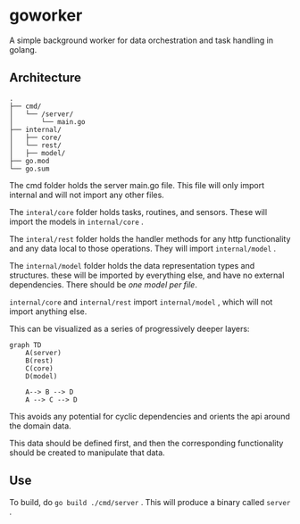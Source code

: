 # goworker
A simple background worker for data orchestration and task handling in golang.

## Architecture
```
.
├── cmd/
│   └── /server/
│       └── main.go
├── internal/
│   ├── core/
│   └── rest/
│   ├── model/
├── go.mod
└── go.sum
```

The cmd folder holds the server main.go file. This file will only import internal and will not import any other files.

The `interal/core` folder holds tasks, routines, and sensors. These will import the models in `internal/core` .

The `interal/rest` folder holds the handler methods for any http functionality and any data local to those operations. They will import `internal/model` .

The `internal/model` folder holds the data representation types and structures. these will be imported by everything else, and have no external dependencies. There should be *one model per file*.

`internal/core` and `internal/rest` import `internal/model` , which will not import anything else.

This can be visualized as a series of progressively deeper layers:

```mermaid
graph TD
    A(server)
    B(rest)
    C(core)
    D(model)

    A--> B --> D
    A --> C --> D
```

This avoids any potential for cyclic dependencies and orients the api around the domain data.

This data should be defined first, and then the corresponding functionality should be created to manipulate that data.

## Use
To build, do `go build ./cmd/server` . This will produce a binary called `server` .

